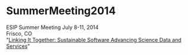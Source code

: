 SummerMeeting2014
=================

ESIP Summer Meeting
July 8-11, 2014   
Frisco, CO      
"[Linking It Together: Sustainable Software Advancing Science Data and Services](http://commons.esipfed.org/2014SummerMeeting)"
